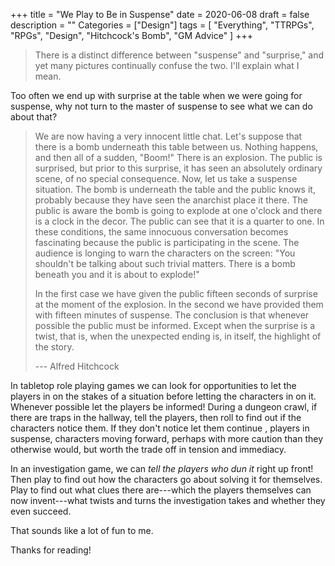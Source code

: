 +++
title = "We Play to Be in Suspense"
date = 2020-06-08
draft = false
description = ""
Categories = ["Design"]
tags = [
  "Everything",
  "TTRPGs",
  "RPGs",
  "Design",
  "Hitchcock's Bomb",
  "GM Advice"
]
+++

> There is a distinct difference between "suspense" and "surprise,"
> and yet many pictures continually confuse the two. I'll explain what
> I mean.

<!--more-->

Too often we end up with surprise at the table when we were going for
suspense, why not turn to the master of suspense to see what we can
do about that?

> We are now having a very innocent little chat. Let's suppose that
> there is a bomb underneath this table between us. Nothing happens,
> and then all of a sudden, "Boom!" There is an explosion. The public
> is surprised, but prior to this surprise, it has seen an absolutely
> ordinary scene, of no special consequence. Now, let us take a
> suspense situation. The bomb is underneath the table and the public
> knows it, probably because they have seen the anarchist place it
> there. The public is aware the bomb is going to explode at one
> o'clock and there is a clock in the decor. The public can see that
> it is a quarter to one. In these conditions, the same innocuous
> conversation becomes fascinating because the public is participating
> in the scene. The audience is longing to warn the characters on the
> screen: "You shouldn't be talking about such trivial matters. There
> is a bomb beneath you and it is about to explode!"
>
> In the first case we have given the public fifteen seconds of
> surprise at the moment of the explosion. In the second we have
> provided them with fifteen minutes of suspense. The conclusion is
> that whenever possible the public must be informed. Except when the
> surprise is a twist, that is, when the unexpected ending is, in
> itself, the highlight of the story.
>
> --- Alfred Hitchcock

In tabletop role playing games we can look for opportunities to let
the players in on the stakes of a situation before letting the
characters in on it. Whenever possible let the players be informed!
During a dungeon crawl, if there are traps in the hallway, tell the
players, then roll to find out if the characters notice them. If they
don't notice let them continue , players in suspense, characters
moving forward, perhaps with more caution than they otherwise would,
but worth the trade off in tension and immediacy.

In an investigation game, we can *tell the players who dun it* right
up front! Then play to find out how the characters go about solving it
for themselves. Play to find out what clues there are---which the
players themselves can now invent---what twists and turns the
investigation takes and whether they even succeed.

That sounds like a lot of fun to me.

Thanks for reading!